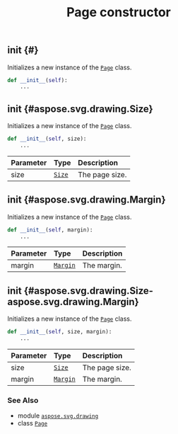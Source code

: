 ﻿---
title: Page constructor
second_title: Aspose.SVG for Python via .NET API References
description: 
type: docs
weight: 10
url: /python-net/aspose.svg.drawing/page/__init__/
is_root: false
---

## __init__ {#}

Initializes a new instance of the [`Page`](/svg/python-net/aspose.svg.drawing/page) class.



```python
def __init__(self):
    ...
```




## __init__ {#aspose.svg.drawing.Size}

Initializes a new instance of the [`Page`](/svg/python-net/aspose.svg.drawing/page) class.



```python
def __init__(self, size):
    ...
```


| Parameter | Type | Description |
| :- | :- | :- |
| size | [`Size`](/svg/python-net/aspose.svg.drawing/size) | The page size. |


## __init__ {#aspose.svg.drawing.Margin}

Initializes a new instance of the [`Page`](/svg/python-net/aspose.svg.drawing/page) class.



```python
def __init__(self, margin):
    ...
```


| Parameter | Type | Description |
| :- | :- | :- |
| margin | [`Margin`](/svg/python-net/aspose.svg.drawing/margin) | The margin. |


## __init__ {#aspose.svg.drawing.Size-aspose.svg.drawing.Margin}

Initializes a new instance of the [`Page`](/svg/python-net/aspose.svg.drawing/page) class.



```python
def __init__(self, size, margin):
    ...
```


| Parameter | Type | Description |
| :- | :- | :- |
| size | [`Size`](/svg/python-net/aspose.svg.drawing/size) | The page size. |
| margin | [`Margin`](/svg/python-net/aspose.svg.drawing/margin) | The margin. |



### See Also
* module [`aspose.svg.drawing`](../../)
* class [`Page`](/svg/python-net/aspose.svg.drawing/page)
